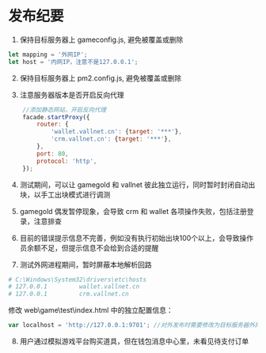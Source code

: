 # 发布纪要

1. 保持目标服务器上 gameconfig.js, 避免被覆盖或删除
```js
let mapping = '外网IP';
let host = '内网IP，注意不是127.0.0.1';
```

2. 保持目标服务器上 pm2.config.js, 避免被覆盖或删除

3. 注意服务器版本是否开启反向代理
```js
    //添加静态网站，开启反向代理
    facade.startProxy({
        router: {
            'wallet.vallnet.cn': {target: '***'},
            'crm.vallnet.cn': {target: '***'},
        },
        port: 80,
        protocol: 'http',
    });
```

4. 测试期间，可以让 gamegold 和 vallnet 彼此独立运行，同时暂时封闭自动出块，以手工出块模式进行调测

5. gamegold 偶发暂停现象，会导致 crm 和 wallet 各项操作失败，包括注册登录，注意排查

6. 目前的错误提示信息不完善，例如没有执行初始出块100个以上，会导致操作员余额不足，但提示信息不会给到合适的提醒

7. 测试外网进程期间，暂时屏蔽本地解析回路 

```bash
# C:\Windows\System32\drivers\etc\hosts
# 127.0.0.1 		wallet.vallnet.cn
# 127.0.0.1 		crm.vallnet.cn
```

修改 web\game\test\index.html 中的独立配置信息：
```js
var localhost = 'http://127.0.0.1:9701'; //对外发布时需要修改为目标服务器外网地址
```

8. 用户通过模拟游戏平台购买道具，但在钱包消息中心里，未看见待支付订单
